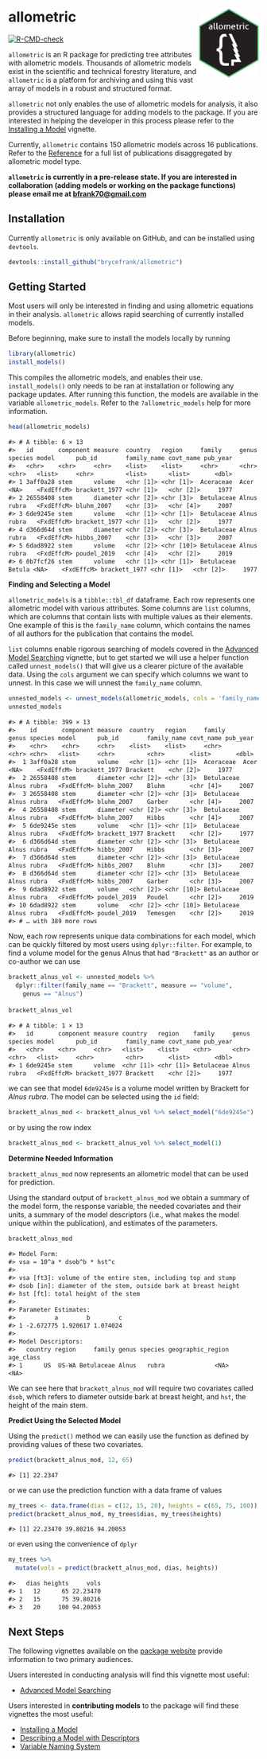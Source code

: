 
# allometric <a href="https://brycefrank.com/allometric/"><img src='man/figures/logo.png' align="right" height="139" /></a>

<!-- badges: start -->

[![R-CMD-check](https://github.com/brycefrank/allometric/actions/workflows/check-standard.yaml/badge.svg)](https://github.com/brycefrank/allometric/actions/workflows/check-standard.yaml)
<!-- badges: end -->

`allometric` is an R package for predicting tree attributes with
allometric models. Thousands of allometric models exist in the
scientific and technical forestry literature, and `allometric` is a
platform for archiving and using this vast array of models in a robust
and structured format.

`allometric` not only enables the use of allometric models for analysis,
it also provides a structured language for adding models to the package.
If you are interested in helping the developer in this process please
refer to the [Installing a
Model](https://brycefrank.com/allometric/articles/installing_a_model.html)
vignette.

Currently, `allometric` contains 150 allometric models across 16
publications. Refer to the
[Reference](https://brycefrank.com/allometric/reference/index.html) for
a full list of publications disaggregated by allometric model type.

**`allometric` is currently in a pre-release state. If you are
interested in collaboration (adding models or working on the package
functions) please email me at <bfrank70@gmail.com>**

## Installation

Currently `allometric` is only available on GitHub, and can be installed
using `devtools`.

``` r
devtools::install_github("brycefrank/allometric")
```

## Getting Started

Most users will only be interested in finding and using allometric
equations in their analysis. `allometric` allows rapid searching of
currently installed models.

Before beginning, make sure to install the models locally by running

``` r
library(allometric)
install_models()
```

This compiles the allometric models, and enables their use.
`install_models()` only needs to be ran at installation or following any
package updates. After running this function, the models are available
in the variable `allometric_models`. Refer to the `?allometric_models`
help for more information.

``` r
head(allometric_models)
```

    #> # A tibble: 6 × 13
    #>   id       component measure  country   region     family     genus  species model      pub_id        family_name covt_name pub_year
    #>   <chr>    <chr>     <chr>    <list>    <list>     <chr>      <chr>  <chr>   <list>     <chr>         <list>      <list>       <dbl>
    #> 1 3aff0a28 stem      volume   <chr [1]> <chr [1]>  Aceraceae  Acer   <NA>    <FxdEffcM> brackett_1977 <chr [1]>   <chr [2]>     1977
    #> 2 26558408 stem      diameter <chr [2]> <chr [3]>  Betulaceae Alnus  rubra   <FxdEffcM> bluhm_2007    <chr [3]>   <chr [4]>     2007
    #> 3 6de9245e stem      volume   <chr [1]> <chr [1]>  Betulaceae Alnus  rubra   <FxdEffcM> brackett_1977 <chr [1]>   <chr [2]>     1977
    #> 4 d366d64d stem      diameter <chr [2]> <chr [3]>  Betulaceae Alnus  rubra   <FxdEffcM> hibbs_2007    <chr [3]>   <chr [3]>     2007
    #> 5 6dad8922 stem      volume   <chr [2]> <chr [10]> Betulaceae Alnus  rubra   <FxdEffcM> poudel_2019   <chr [4]>   <chr [2]>     2019
    #> 6 0b7fcf26 stem      volume   <chr [1]> <chr [1]>  Betulaceae Betula <NA>    <FxdEffcM> brackett_1977 <chr [1]>   <chr [2]>     1977

**Finding and Selecting a Model**

`allometric_models` is a `tibble::tbl_df` dataframe. Each row represents
one allometric model with various attributes. Some columns are `list`
columns, which are columns that contain lists with multiple values as
their elements. One example of this is the `family_name` column, which
contains the names of all authors for the publication that contains the
model.

`list` columns enable rigorous searching of models covered in the
[Advanced Model
Searching](https://brycefrank.com/allometric/articles/advanced_searching.html)
vignette, but to get started we will use a helper function called
`unnest_models()` that will give us a clearer picture of the available
data. Using the `cols` argument we can specify which columns we want to
unnest. In this case we will unnest the `family_name` column.

``` r
unnested_models <- unnest_models(allometric_models, cols = 'family_name')
unnested_models
```

    #> # A tibble: 399 × 13
    #>    id       component measure  country   region     family     genus species model      pub_id        family_name covt_name pub_year
    #>    <chr>    <chr>     <chr>    <list>    <list>     <chr>      <chr> <chr>   <list>     <chr>         <chr>       <list>       <dbl>
    #>  1 3aff0a28 stem      volume   <chr [1]> <chr [1]>  Aceraceae  Acer  <NA>    <FxdEffcM> brackett_1977 Brackett    <chr [2]>     1977
    #>  2 26558408 stem      diameter <chr [2]> <chr [3]>  Betulaceae Alnus rubra   <FxdEffcM> bluhm_2007    Bluhm       <chr [4]>     2007
    #>  3 26558408 stem      diameter <chr [2]> <chr [3]>  Betulaceae Alnus rubra   <FxdEffcM> bluhm_2007    Garber      <chr [4]>     2007
    #>  4 26558408 stem      diameter <chr [2]> <chr [3]>  Betulaceae Alnus rubra   <FxdEffcM> bluhm_2007    Hibbs       <chr [4]>     2007
    #>  5 6de9245e stem      volume   <chr [1]> <chr [1]>  Betulaceae Alnus rubra   <FxdEffcM> brackett_1977 Brackett    <chr [2]>     1977
    #>  6 d366d64d stem      diameter <chr [2]> <chr [3]>  Betulaceae Alnus rubra   <FxdEffcM> hibbs_2007    Hibbs       <chr [3]>     2007
    #>  7 d366d64d stem      diameter <chr [2]> <chr [3]>  Betulaceae Alnus rubra   <FxdEffcM> hibbs_2007    Bluhm       <chr [3]>     2007
    #>  8 d366d64d stem      diameter <chr [2]> <chr [3]>  Betulaceae Alnus rubra   <FxdEffcM> hibbs_2007    Garber      <chr [3]>     2007
    #>  9 6dad8922 stem      volume   <chr [2]> <chr [10]> Betulaceae Alnus rubra   <FxdEffcM> poudel_2019   Poudel      <chr [2]>     2019
    #> 10 6dad8922 stem      volume   <chr [2]> <chr [10]> Betulaceae Alnus rubra   <FxdEffcM> poudel_2019   Temesgen    <chr [2]>     2019
    #> # … with 389 more rows

Now, each row represents unique data combinations for each model, which
can be quickly filtered by most users using `dplyr::filter`. For
example, to find a volume model for the genus Alnus that had
`"Brackett"` as an author or co-author we can use

``` r
brackett_alnus_vol <- unnested_models %>%
  dplyr::filter(family_name == "Brackett", measure == "volume",
    genus == "Alnus")

brackett_alnus_vol
```

    #> # A tibble: 1 × 13
    #>   id       component measure country   region    family     genus species model      pub_id        family_name covt_name pub_year
    #>   <chr>    <chr>     <chr>   <list>    <list>    <chr>      <chr> <chr>   <list>     <chr>         <chr>       <list>       <dbl>
    #> 1 6de9245e stem      volume  <chr [1]> <chr [1]> Betulaceae Alnus rubra   <FxdEffcM> brackett_1977 Brackett    <chr [2]>     1977

we can see that model `6de9245e` is a volume model written by Brackett
for *Alnus rubra*. The model can be selected using the `id` field:

``` r
brackett_alnus_mod <- brackett_alnus_vol %>% select_model("6de9245e")
```

or by using the row index

``` r
brackett_alnus_mod <- brackett_alnus_vol %>% select_model(1)
```

**Determine Needed Information**

`brackett_alnus_mod` now represents an allometric model that can be used
for prediction.

Using the standard output of `brackett_alnus_mod` we obtain a summary of
the model form, the response variable, the needed covariates and their
units, a summary of the model descriptors (i.e., what makes the model
unique within the publication), and estimates of the parameters.

``` r
brackett_alnus_mod
```

    #> Model Form: 
    #> vsa = 10^a * dsob^b * hst^c 
    #>  
    #> vsa [ft3]: volume of the entire stem, including top and stump
    #> dsob [in]: diameter of the stem, outside bark at breast height
    #> hst [ft]: total height of the stem
    #> 
    #> Parameter Estimates: 
    #>           a        b        c
    #> 1 -2.672775 1.920617 1.074024
    #> 
    #> Model Descriptors: 
    #>   country region     family genus species geographic_region age_class
    #> 1      US  US-WA Betulaceae Alnus   rubra              <NA>      <NA>

We can see here that `brackett_alnus_mod` will require two covariates
called `dsob`, which refers to diameter outside bark at breast height,
and `hst`, the height of the main stem.

**Predict Using the Selected Model**

Using the `predict()` method we can easily use the function as defined
by providing values of these two covariates.

``` r
predict(brackett_alnus_mod, 12, 65)
```

    #> [1] 22.2347

or we can use the prediction function with a data frame of values

``` r
my_trees <- data.frame(dias = c(12, 15, 20), heights = c(65, 75, 100))
predict(brackett_alnus_mod, my_trees$dias, my_trees$heights)
```

    #> [1] 22.23470 39.80216 94.20053

or even using the convenience of `dplyr`

``` r
my_trees %>%
  mutate(vols = predict(brackett_alnus_mod, dias, heights))
```

    #>   dias heights     vols
    #> 1   12      65 22.23470
    #> 2   15      75 39.80216
    #> 3   20     100 94.20053

## Next Steps

The following vignettes available on the [package
website](https://brycefrank.com/allometric/index.html) provide
information to two primary audiences.

Users interested in conducting analysis will find this vignette most
useful:

- [Advanced Model
  Searching](https://brycefrank.com/allometric/articles/advanced_searching.html)

Users interested in **contributing models** to the package will find
these vignettes the most useful:

- [Installing a
  Model](https://brycefrank.com/allometric/articles/installing_a_model.html)
- [Describing a Model with
  Descriptors](https://brycefrank.com/allometric/articles/descriptors.html)
- [Variable Naming
  System](https://brycefrank.com/allometric/articles/variable_naming_system.html)
